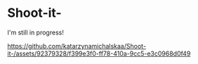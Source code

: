 # Shoot-it-

I'm still in progress!


https://github.com/katarzynamichalskaa/Shoot-it-/assets/92379328/f399e3f0-ff78-410a-9cc5-e3c0968d0f49

